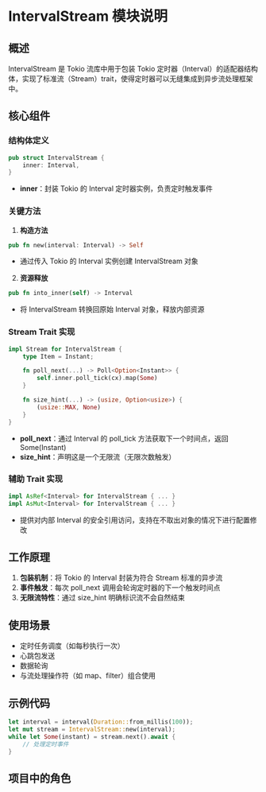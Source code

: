 # IntervalStream 模块说明

## 概述
IntervalStream 是 Tokio 流库中用于包装 Tokio 定时器（Interval）的适配器结构体，实现了标准流（Stream）trait，使得定时器可以无缝集成到异步流处理框架中。

## 核心组件

### 结构体定义
```rust
pub struct IntervalStream {
    inner: Interval,
}
```
- **inner**：封装 Tokio 的 Interval 定时器实例，负责定时触发事件

### 关键方法
1. **构造方法**
```rust
pub fn new(interval: Interval) -> Self
```
- 通过传入 Tokio 的 Interval 实例创建 IntervalStream 对象

2. **资源释放**
```rust
pub fn into_inner(self) -> Interval
```
- 将 IntervalStream 转换回原始 Interval 对象，释放内部资源

### Stream Trait 实现
```rust
impl Stream for IntervalStream {
    type Item = Instant;

    fn poll_next(...) -> Poll<Option<Instant>> {
        self.inner.poll_tick(cx).map(Some)
    }

    fn size_hint(...) -> (usize, Option<usize>) {
        (usize::MAX, None)
    }
}
```
- **poll_next**：通过 Interval 的 poll_tick 方法获取下一个时间点，返回 Some(Instant)
- **size_hint**：声明这是一个无限流（无限次数触发）

### 辅助 Trait 实现
```rust
impl AsRef<Interval> for IntervalStream { ... }
impl AsMut<Interval> for IntervalStream { ... }
```
- 提供对内部 Interval 的安全引用访问，支持在不取出对象的情况下进行配置修改

## 工作原理
1. **包装机制**：将 Tokio 的 Interval 封装为符合 Stream 标准的异步流
2. **事件触发**：每次 poll_next 调用会轮询定时器的下一个触发时间点
3. **无限流特性**：通过 size_hint 明确标识流不会自然结束

## 使用场景
- 定时任务调度（如每秒执行一次）
- 心跳包发送
- 数据轮询
- 与流处理操作符（如 map、filter）组合使用

## 示例代码
```rust
let interval = interval(Duration::from_millis(100));
let mut stream = IntervalStream::new(interval);
while let Some(instant) = stream.next().await {
    // 处理定时事件
}
```

## 项目中的角色
